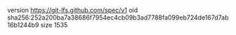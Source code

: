 version https://git-lfs.github.com/spec/v1
oid sha256:252a200ba7a38686f7954ec4cb09b3ad7788fa099eb724de167d7ab16b1244b9
size 1535

